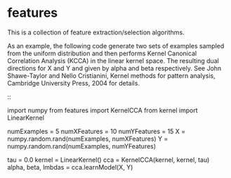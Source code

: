 features
========

This is a collection of feature extraction/selection algorithms. 

As an example, the following code generate two sets of examples sampled from the uniform distribution and then performs Kernel Canonical Correlation Analysis (KCCA) in the linear kernel space. The resulting dual directions for X and Y and given by alpha and beta respectively. See John Shawe-Taylor and Nello Cristianini, Kernel methods for pattern analysis, Cambridge University Press, 2004 for details.


:: 

import numpy
from features import KernelCCA
from kernel import LinearKernel

numExamples = 5
numXFeatures = 10
numYFeatures = 15
X = numpy.random.rand(numExamples, numXFeatures)
Y = numpy.random.rand(numExamples, numYFeatures)

tau = 0.0
kernel = LinearKernel()
cca = KernelCCA(kernel, kernel, tau)
alpha, beta, lmbdas = cca.learnModel(X, Y)


